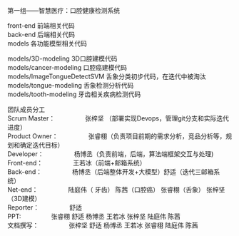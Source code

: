 第一组——智慧医疗：口腔健康检测系统  

front-end 前端相关代码  
back-end 后端相关代码  
models 各功能模型相关代码  

models/3D-modeling 3D口腔建模代码  
models/cancer-modeling 口腔癌建模代码  
models/ImageTongueDetectSVM 舌象分类初步代码，在迭代中被淘汰  
models/tongue-modeling 舌象检测分析代码  
models/tooth-modeling 牙齿相关疾病检测代码  

团队成员分工  
Scrum Master：       $\qquad\qquad$张梓坚 （部署实现Devops，管理git分支和实际迭代进度）  
Product Owner：      $\qquad\qquad$张睿栩（负责项目前期的需求分析，竞品分析等，规划和确定迭代目标）  
Developer：          $\qquad\qquad$杨博丞（负责前端，后端，算法端框架交互与处理)   
Front-end：          $\qquad\qquad$王若冰（前端+邮箱系统）  
Back-end：           $\qquad\qquad$杨博丞（后端整体开发+大模型）舒适（迭代三邮箱系统）  
Net-end：            $\qquad\qquad$陆庭伟（ 牙齿） 陈茜（口腔癌）  张睿栩（舌象）  张梓坚（3D建模）  
Reporter：           $\qquad\qquad$舒适  
PPT:                 $\qquad\qquad$张睿栩   舒适  杨博丞  王若冰    张梓坚  陆庭伟  陈茜   
文档撰写：            $\qquad\qquad$张梓坚   舒适  杨博丞  王若冰    张睿栩  陆庭伟  陈茜  


